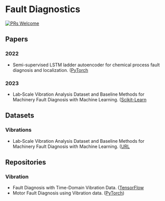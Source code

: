 # Fault Diagnostics

[![PRs Welcome](https://img.shields.io/badge/PRs-welcome-brightgreen.svg?style=flat-square)](http://makeapullrequest.com)

## Papers


### 2022
* Semi-supervised LSTM ladder autoencoder for chemical process fault diagnosis and localization. ([PyTorch](https://github.com/zsy0016/ladder)

### 2023
* Lab‑Scale Vibration Analysis Dataset and Baseline Methods for Machinery Fault Diagnosis with Machine Learning. ([Scikit-Learn](https://github.com/bagustris/VBL-VA001)





## Datasets

### Vibrations
* Lab‑Scale Vibration Analysis Dataset and Baseline Methods for Machinery Fault Diagnosis with Machine Learning. ([URL](https://zenodo.org/records/7006575#.Y5wlTafP2og)


## Repositories

### Vibration
* Fault Diagnosis with Time-Domain Vibration Data. ([TensorFlow](https://github.com/melli0505/TCN-LSTM)
* Motor Fault Diagnosis using Vibration data. ([PyTorch](https://github.com/melli0505/Anomaly_Detection))
